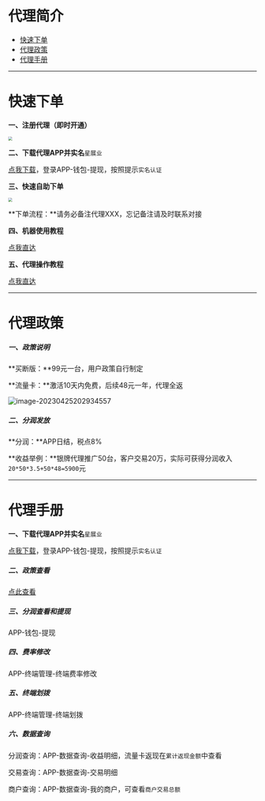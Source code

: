 # 代理简介

- [快速下单](#快速下单)
- [代理政策](#代理政策)
- [代理手册](#代理手册)

---

# 快速下单

**一、注册代理（即时开通）**

[<img src="https://wiki.zjkmkj.com/media/202208302105457.png" style="zoom:50%;" />](http://vant.vstarchain.com/register?proxyCode=C-10590&saleCode=852&appName=xzy)

**二、下载代理APP并实名**`星展业`

[点我下载](http://vant.vstarchain.com/download?productId=xzy)，登录APP-钱包-提现，按照提示`实名认证`

**三、快速自助下单**

[<img src="https://wiki.zjkmkj.com/media/202208302105469.png" style="zoom:50%;" />](http://kmshop.zjkmkj.com/pages/goods_details/index?id=40)

**下单流程：**请务必备注代理XXX，忘记备注请及时联系对接

**四、机器使用教程**

[点我直达](tool/hlb.md)

**五、代理操作教程**

[点我直达](#代理手册)

------

# 代理政策

##### 一、政策说明

**买断版：**99元一台，用户政策自行制定

**流量卡：**激活10天内免费，后续48元一年，代理全返

![image-20230425202934557](https://wiki.zjkmkj.com/media/202304252029590.png)

##### **二、分润发放**

**分润：**APP日结，税点8%

**收益举例：**银牌代理推广50台，客户交易20万，实际可获得分润收入`20*50*3.5+50*48=5900`元

------

# 代理手册

**一、下载代理APP并实名**`星展业`

[点我下载](http://vant.vstarchain.com/download?productId=xzy)，登录APP-钱包-提现，按照提示`实名认证`

##### 二、政策查看

[点此查看](#代理政策)

##### 三、分润查看和提现

APP-钱包-提现

##### 四、费率修改

APP-终端管理-终端费率修改

##### 五、终端划拨

APP-终端管理-终端划拨

##### 六、数据查询

分润查询：APP-数据查询-收益明细，流量卡返现在`累计返现金额`中查看

交易查询：APP-数据查询-交易明细

商户查询：APP-数据查询-我的商户，可查看`商户交易总额`
